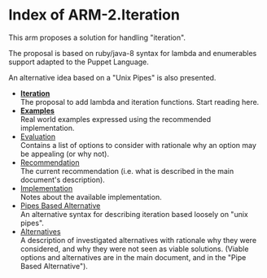 Index of ARM-2.Iteration
========================
This arm proposes a solution for handling "iteration".

The proposal is based on ruby/java-8 syntax for lambda and enumerables
support adapted to the Puppet Language.

An alternative idea based on a "Unix Pipes" is also presented.

* **[Iteration](iteration.md)**  
  The proposal to add lambda and iteration functions. Start reading here.
* **[Examples](examples.md)**  
  Real world examples expressed using the recommended implementation.
* [Evaluation](evaluation.md)  
  Contains a list of options to consider with rationale why an option may be appealing (or why not).
* [Recommendation](recommendation.md)  
  The current recommendation (i.e. what is described in the main document's description).
* [Implementation](implementation.md)  
  Notes about the available implementation.
* [Pipes Based Alternative](pipe_alternative.md)    
  An alternative syntax for describing iteration based loosely on "unix pipes".
* [Alternatives](alternatives.md)  
  A description of investigated alternatives with rationale why they were considered, and why they were not
  seen as viable solutions. (Viable options and alternatives are in the main document, and in the "Pipe Based Alternative").
